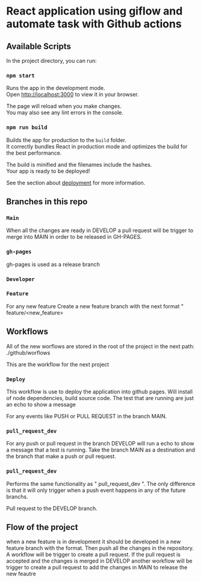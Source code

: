 # React application using giflow and automate task with Github actions

## Available Scripts

In the project directory, you can run:

### `npm start`

Runs the app in the development mode.\
Open [http://localhost:3000](http://localhost:3000) to view it in your browser.

The page will reload when you make changes.\
You may also see any lint errors in the console.

### `npm run build`

Builds the app for production to the `build` folder.\
It correctly bundles React in production mode and optimizes the build for the best performance.

The build is minified and the filenames include the hashes.\
Your app is ready to be deployed!

See the section about [deployment](https://facebook.github.io/create-react-app/docs/deployment) for more information.

## Branches in this repo

### `Main`

When all the changes are ready in DEVELOP a pull request will be trigger to merge into MAIN in order to be released in GH-PAGES.

### `gh-pages`

gh-pages is used as a release branch

### `Developer`

### `Feature`

For any new feature Create a new feature branch with the next format " feature/<new_feature>

## Workflows

All of the new worflows are stored in the root of the project in the next path: ./github/worflows

This are the workflow for the next project

### `Deploy`

This workflow is use to deploy the application into github pages. Will install of node dependencies, build source code. The test that are running are just an echo to show a message

For any events like PUSH or PULL REQUEST in the branch MAIN.

### `pull_request_dev`

For any push or pull request in the branch DEVELOP will run a echo to show a message that a test is running. Take the branch MAIN as a destination and the branch that make a push or pull request.

### `pull_request_dev`

Performs the same functionality as " pull_request_dev ". The only difference is that it will only trigger when a push event happens in any of the future branchs.

Pull request to the DEVELOP branch.

## Flow of the project

when a new feature is in development it should be developed in a new feature branch with the format. Then push all the changes in the repository. A workflow will be trigger to create a pull request. If the pull request is accepted and the changes is merged in DEVELOP another workflow will be trigger to create a pull request to add the changes in MAIN to release the new feautre 









